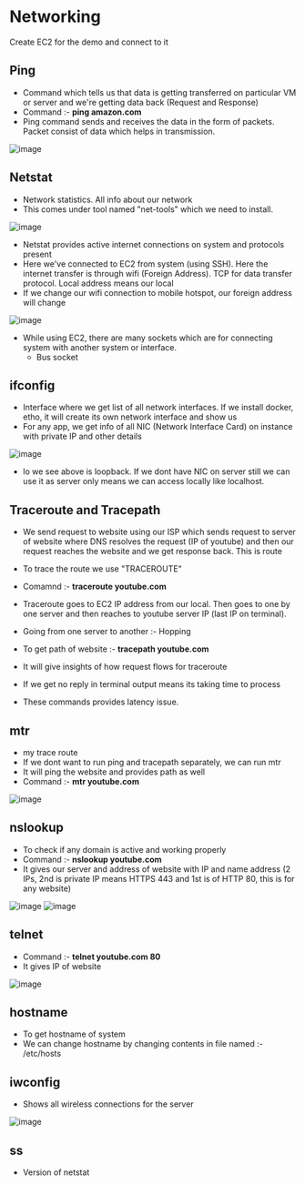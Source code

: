 # Networking

Create EC2 for the demo and connect to it

Ping
-
- Command which tells us that data is getting transferred on particular VM or server and we're getting data back (Request and Response)
- Command :- **ping amazon.com**
- Ping command sends and receives the data in the form of packets. Packet consist of data which helps in transmission.

![image](https://github.com/user-attachments/assets/5f25d99e-fb75-42d8-886b-83ca2ad13c86)

Netstat
-
- Network statistics. All info about our network
- This comes under tool named "net-tools" which we need to install.

![image](https://github.com/user-attachments/assets/e7a8cab9-8bca-4491-b373-d99265d85647)

- Netstat provides active internet connections on system and protocols present
- Here we've connected to EC2 from system (using SSH). Here the internet transfer is through wifi (Foreign Address). TCP for data transfer protocol. Local address means our local
- If we change our wifi connection to mobile hotspot, our foreign address will change

![image](https://github.com/user-attachments/assets/f17ffe95-324d-4d2b-acfe-f5ebce206e4c)

- While using EC2, there are many sockets which are for connecting system with another system or interface.
  - Bus socket
 
ifconfig
-
- Interface where we get list of all network interfaces. If we install docker, etho, it will create its own network interface and show us
- For any app, we get info of all NIC (Network Interface Card) on instance with private IP and other details

![image](https://github.com/user-attachments/assets/c7bb7278-f818-45e4-a1e4-3be90be7a173)

- lo we see above is loopback. If we dont have NIC on server still we can use it as server only means we can access locally like localhost.

Traceroute and Tracepath
-
- We send request to website using our ISP which sends request to server of website where DNS resolves the request (IP of youtube) and then our request reaches the website and we get response back. This is route
- To trace the route we use "TRACEROUTE"
- Comamnd :- **traceroute youtube.com**
- Traceroute goes to EC2 IP address from our local. Then goes to one by one server and then reaches to youtube server IP (last IP on terminal).
- Going from one server to another :- Hopping

- To get path of website :- **tracepath youtube.com**
- It will give insights of how request flows for traceroute
- If we get no reply in terminal output means its taking time to process

- These commands provides latency issue.

mtr
-
- my trace route
- If we dont want to run ping and tracepath separately, we can run mtr
- It will ping the website and provides path as well
- Command :- **mtr youtube.com**

![image](https://github.com/user-attachments/assets/806fcf9d-02e5-4275-9c92-963557c9d013)


nslookup
- 
- To check if any domain is active and working properly
- Command :- **nslookup youtube.com**
- It gives our server and address of website with IP and name address (2 IPs, 2nd is private IP means HTTPS 443 and 1st is of HTTP 80, this is for any website)

![image](https://github.com/user-attachments/assets/78c5bf6d-2ea1-4230-856a-15629768ad62)
![image](https://github.com/user-attachments/assets/f98d6b63-3afb-4a43-9b19-85069cef6b02)

telnet
- 
- Command :- **telnet youtube.com 80**
- It gives IP of website

![image](https://github.com/user-attachments/assets/65b0d7d2-c0a9-43c3-9bba-8993be7e1074)

hostname 
- 
- To get hostname of system
- We can change hostname by changing contents in file named :- /etc/hosts

iwconfig
-
- Shows all wireless connections for the server

![image](https://github.com/user-attachments/assets/46f506f4-d2f0-4d9a-9c16-017d625744a4)

ss
-
- Version of netstat
